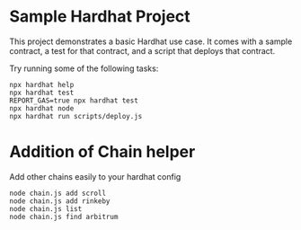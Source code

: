 # Sample Hardhat Project

This project demonstrates a basic Hardhat use case. It comes with a sample contract, a test for that contract, and a script that deploys that contract.

Try running some of the following tasks:

```shell
npx hardhat help
npx hardhat test
REPORT_GAS=true npx hardhat test
npx hardhat node
npx hardhat run scripts/deploy.js
```

# Addition of Chain helper

Add other chains easily to your hardhat config

```shell
node chain.js add scroll
node chain.js add rinkeby
node chain.js list
node chain.js find arbitrum

```
